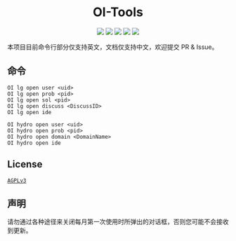 <h1 align="center">OI-Tools</h1>
<p align="center">
    <img src="https://img.shields.io/github/v/release/hjl2011/OI-Tools?include_prereleases&logo=GitHub&longCache=true">
    <img src="https://img.shields.io/github/downloads/hjl2011/OI-Tools/total?label=GitHub%20Downloads&longCache=true&logo=GitHub">
    <img src="https://img.shields.io/badge/support-Windows%207+-blue?logo=Windows&longCache=true">
    <img src="https://img.shields.io/github/commit-activity/m/hjl2011/OI-Tools?color=green&logo=GitHub&longCache=true">
    <img src="https://img.shields.io/github/languages/code-size/hjl2011/OI-Tools?logo=GitHub&longCache=true">
</p>

本项目目前命令行部分仅支持英文，文档仅支持中文，欢迎提交 PR & Issue。

## 命令

`OI lg open user <uid>`  
`OI lg open prob <pid>`  
`OI lg open sol <pid>`  
`OI lg open discuss <DiscussID>`  
`OI lg open ide`

`OI hydro open user <uid>`  
`OI hydro open prob <pid>`  
`OI hydro open domain <DomainName>`  
`OI hydro open ide`

## License

[`AGPLv3`](https://github.com/hjl2011/OI-Tools/blob/main/LICENSE)

## 声明

请勿通过各种途径来关闭每月第一次使用时所弹出的对话框，否则您可能不会接收到更新。